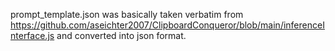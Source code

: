 prompt_template.json was basically taken verbatim from https://github.com/aseichter2007/ClipboardConqueror/blob/main/inferenceInterface.js and converted into json format.
